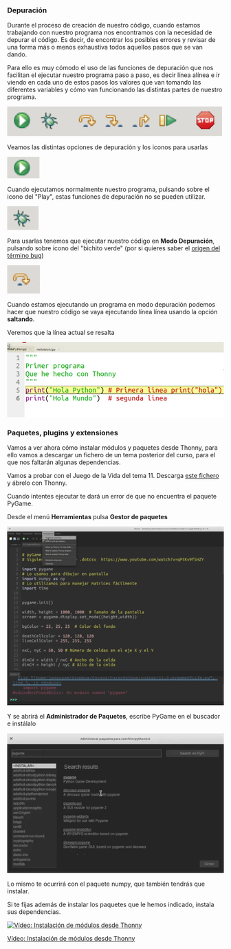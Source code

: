 ### Depuración

Durante el proceso de creación de nuestro código, cuando estamos trabajando con nuestro programa nos encontramos con la necesidad de depurar el código. Es decir, de encontrar los posibles errores y revisar de una forma más o menos exhaustiva todos aquellos pasos que se van dando.

Para ello es muy cómodo el uso de las funciones de depuración que nos facilitan el ejecutar nuestro programa paso a paso, es decir línea alínea e ir viendo en cada uno de estos pasos los valores que van tomando las diferentes variables y cómo van funcionando las distintas partes de nuestro programa.

![Iconos depuración](./images/DepuracionThonny.png)

Veamos las distintas opciones de depuración y los iconos para usarlas


![Depuración Thonny Play](./images/DepuracionThonnyPlay.png)

Cuando ejecutamos normalmente nuestro programa, pulsando sobre el icono del "Play", estas funciones de depuración no se pueden utilizar. 

![Depuración Thonny Debug](./images/DepuracionThonnyDebug.png)


Para usarlas tenemos que ejecutar nuestro código en **Modo Depuración**, pulsando sobre icono del "bichito verde" (por si quieres saber el [origen del término bug](https://es.wikipedia.org/wiki/Error_de_software))

![Depuración Thonny Saltando](./images/DepuracionThonnySaltando.png)

Cuando estamos ejecutando un programa en modo depuración podemos hacer que nuestro código se vaya ejecutando línea línea usando la opción **saltando**.

Veremos que la línea actual se resalta

![Depuración Línea](./images/DepuracionLinea.png)


### Paquetes, plugins y extensiones

Vamos a ver ahora cómo instalar módulos y paquetes desde Thonny, para ello vamos a descargar un fichero de un tema posterior del curso, para el que nos faltarán algunas dependencias.

Vamos a probar con el Juego de la Vida del tema 11. Descarga [este fichero](https://raw.githubusercontent.com/javacasm/CursoPython/master/codigo/11.5.pygameOfLife.py) y ábrelo con Thonny.

Cuando intentes ejecutar te dará un error de que no encuentra el paquete PyGame. 

Desde el menú **Herramientas** pulsa **Gestor de paquetes**

![](./images/MenuPaquetes.png)

Y se abrirá el **Administrador de Paquetes**, escribe PyGame en el buscador e instálalo

![](./images/administrarPaquetes.png)

Lo mismo te ocurrirá con el paquete numpy, que también tendrás que instalar.

Si te fijas además de instalar los paquetes que le hemos indicado, instala sus dependencias.

[![Vídeo: Instalación de módulos desde Thonny](https://img.youtube.com/vi/lbd1qWOajyU/0.jpg)](https://youtu.be/lbd1qWOajyU)


[Vídeo: Instalación de módulos desde Thonny](https://youtu.be/lbd1qWOajyU)

